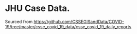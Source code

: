 # JHU Case Data.

Sourced from https://github.com/CSSEGISandData/COVID-19/tree/master/csse_covid_19_data/csse_covid_19_daily_reports.

